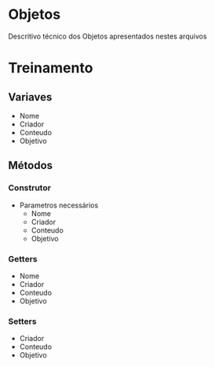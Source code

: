 # Objetos
Descritivo técnico dos Objetos apresentados nestes arquivos

# Treinamento

## Variaves
* Nome
* Criador
* Conteudo
* Objetivo

## Métodos

### Construtor
* Parametros necessários
    * Nome
    * Criador
    * Conteudo
    * Objetivo

### Getters
* Nome
* Criador
* Conteudo
* Objetivo

### Setters
* Criador
* Conteudo
* Objetivo
